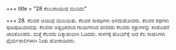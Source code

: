 +++
title = "28 ಕೆಲಬರಾಯುಧ ಮುರಿದು"

+++
28. ಕೆಲವರ ಆಯುಧ ಮುರಿಯಿತು.  ಕೆಲವರ ಸಾರಥಿಗಳು  ಅಳಿದುಹೋದರು. ಕೆಲವರ ರಥಗಳು ಪುಡಿಪುಡಿಯಾದವು. ಕೆಲವರು ಅತ್ಯಧಿಕವಾದ ಗಾಯಗಳಿಂದ ದಣಿದರು ಕೆಲವರು ಶತ್ರುಗಳನ್ನು ಕಂಡೊಡನೆ ಜಾರಿಕೊಂಡರು. ಮತ್ತೆ ಕೆಲವರು ದಿಕ್ಕಾಪಾಲಾಗಿ ಓಡಿದರು. ಕಾಳಗಕ್ಕೆ ಹೊಯ್‍ಕೈ ಆದ ಕೆಲ ಸಾಹಸಿಗಳು  ಧೈರ್ಯಶಾಲಿಗಳಾಗಿ ನಿಂತು ಹೋರಾಡಿದರು.